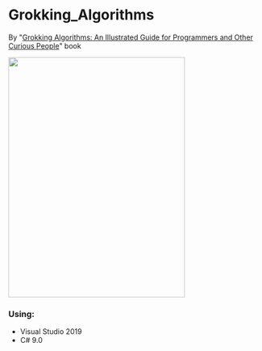 # Grokking_Algorithms
By "[Grokking Algorithms: An Illustrated Guide for Programmers and Other Curious People](https://github.com/aramzham/Grokking_Algorithms/files/6330137/Grokking.Algorithms.-.An.illustrated.guide.for.programmers.and.other.curious.people.pdf)" book

<div>
  <img src="https://user-images.githubusercontent.com/25085025/115965323-ab43d380-a539-11eb-92d1-bb8af23d2cd1.png" width="350" height="475"/>
  </div>
 
 <h3>Using:</h3>
<ul>
  <li>Visual Studio 2019</li>
  <li>C# 9.0</li>
  </ul>
